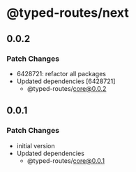 # @typed-routes/next

## 0.0.2

### Patch Changes

- 6428721: refactor all packages
- Updated dependencies [6428721]
  - @typed-routes/core@0.0.2

## 0.0.1

### Patch Changes

- initial version
- Updated dependencies
  - @typed-routes/core@0.0.1
